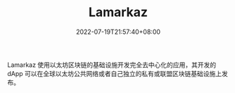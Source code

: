 ﻿---
weight: 
title: "Lamarkaz"
description: "Lamarkaz 使用以太坊区块链的基础设施开发完全去中心化的应用，其开发的 dApp 可以在全球以太坊公共网络或者自己独立的私有或联盟区块链基础设施上发布"
date: 2022-07-19T21:57:40+08:00
lastmod: 2022-07-19T16:45:40+08:00
draft: false
authors: ["seven"]
featuredImage: "lamarkaz.jpg"
link: "https://lamarkaz.com/"
tags: ["研究机构","Lamarkaz"]
categories: ["navigation"]
navigation: ["研究机构"]
lightgallery: true
toc: true
pinned: false
recommend: false
recommend1: false
---
Lamarkaz 使用以太坊区块链的基础设施开发完全去中心化的应用，其开发的 dApp 可以在全球以太坊公共网络或者自己独立的私有或联盟区块链基础设施上发布。
